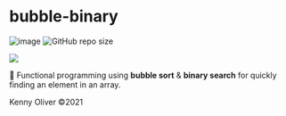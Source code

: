 # bubble-binary

![image](https://www.codefactor.io/repository/github/KennyOliver/bubble-binary/badge?style=for-the-badge)
![GitHub repo size](https://img.shields.io/github/repo-size/KennyOliver/bubble-binary?style=for-the-badge)

[![](https://repl.it/badge/github/KennyOliver/bubble-binary)](https://repl.it/@KennyOliver/bubble-binary)

:mag_right: Functional programming using **bubble sort** &amp; **binary search** for quickly finding an element in an array.

Kenny Oliver ©2021
